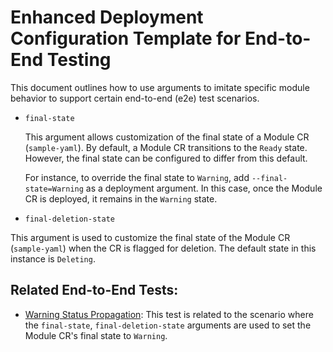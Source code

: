 # Enhanced Deployment Configuration Template for End-to-End Testing

This document outlines how to use arguments to imitate specific module behavior to support certain end-to-end (e2e) test scenarios.

- `final-state`

   This argument allows customization of the final state of a Module CR (`sample-yaml`). By default, a Module CR transitions to the `Ready` state. However, the final state can be configured to differ from this default.

   For instance, to override the final state to `Warning`, add `--final-state=Warning` as a deployment argument. In this case, once the Module CR is deployed, it remains in the `Warning` state.

- `final-deletion-state`

This argument is used to customize the final state of the Module CR (`sample-yaml`) when the CR is flagged for deletion. The default state in this instance is `Deleting`.

## Related End-to-End Tests:

- [Warning Status Propagation](https://github.com/kyma-project/lifecycle-manager/blob/a0c49436f3d11d03c9a7556ec11c7c9f69d621d9/tests/e2e/warning_status_propagation_test.go#L17): This test is related to the scenario where the `final-state`,  `final-deletion-state` arguments are used to set the Module CR's final state to `Warning`.
